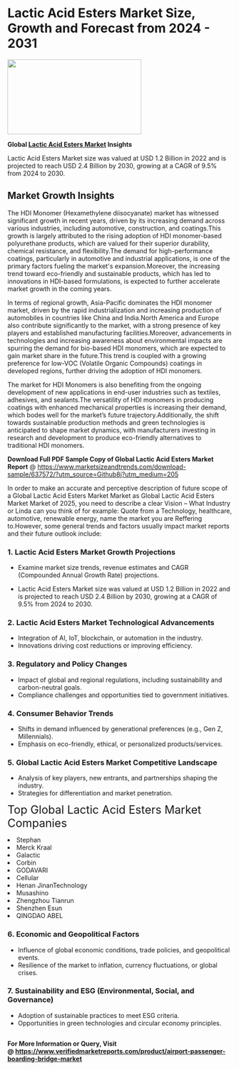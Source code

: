 <H1>Lactic Acid Esters Market Size, Growth and Forecast from 2024 - 2031</H1><img class="aligncenter size-medium wp-image-584254" src="https://thirdeyenews.in/wp-content/uploads/2024/09/Global-Market-Research-300x168.jpeg" alt="" width="300" height="168" /><p><strong>Global&nbsp;<a href="https://www.marketsizeandtrends.com/download-sample/637572/?utm_source=Github8j?utm_medium=205">Lactic Acid Esters Market</a> Insights</strong></p><p>Lactic Acid Esters Market size was valued at USD 1.2 Billion in 2022 and is projected to reach USD 2.4 Billion by 2030, growing at a CAGR of 9.5% from 2024 to 2030.</p><p><h2>Market Growth Insights</h2> <p>The HDI Monomer (Hexamethylene diisocyanate) market has witnessed significant growth in recent years, driven by its increasing demand across various industries, including automotive, construction, and coatings.This growth is largely attributed to the rising adoption of HDI monomer-based polyurethane products, which are valued for their superior durability, chemical resistance, and flexibility.The demand for high-performance coatings, particularly in automotive and industrial applications, is one of the primary factors fueling the market's expansion.Moreover, the increasing trend toward eco-friendly and sustainable products, which has led to innovations in HDI-based formulations, is expected to further accelerate market growth in the coming years.</p> <p>In terms of regional growth, Asia-Pacific dominates the HDI monomer market, driven by the rapid industrialization and increasing production of automobiles in countries like China and India.North America and Europe also contribute significantly to the market, with a strong presence of key players and established manufacturing facilities.Moreover, advancements in technologies and increasing awareness about environmental impacts are spurring the demand for bio-based HDI monomers, which are expected to gain market share in the future.This trend is coupled with a growing preference for low-VOC (Volatile Organic Compounds) coatings in developed regions, further driving the adoption of HDI monomers.</p> <p>The market for HDI Monomers is also benefiting from the ongoing development of new applications in end-user industries such as textiles, adhesives, and sealants.The versatility of HDI monomers in producing coatings with enhanced mechanical properties is increasing their demand, which bodes well for the market’s future trajectory.Additionally, the shift towards sustainable production methods and green technologies is anticipated to shape market dynamics, with manufacturers investing in research and development to produce eco-friendly alternatives to traditional HDI monomers.</p> <p><span class=""><strong>Download Full PDF Sample Copy of Global Lactic Acid Esters Market Report</strong> @ <a href="https://www.marketsizeandtrends.com/download-sample/637572/?utm_source=Github8j?utm_medium=205" target="_blank">https://www.marketsizeandtrends.com/download-sample/637572/?utm_source=Github8j?utm_medium=205</a></span></p><p>In order to make an accurate and perceptive description of future scope of a Global&nbsp;Lactic Acid Esters Market Market as Global&nbsp;Lactic Acid Esters Market Market of 2025, you need to describe a clear Vision &ndash; What Industry or Linda can you think of for example: Quote from a Technology, healthcare, automotive, renewable energy, name the market you are Reffering to.However, some general trends and factors usually impact market reports and their future outlook include:</p><h3>1.&nbsp;<strong>Lactic Acid Esters Market Growth Projections</strong></h3><ul><li>Examine market size trends, revenue estimates and CAGR (Compounded Annual Growth Rate) projections.</li><li><p>Lactic Acid Esters Market size was valued at USD 1.2 Billion in 2022 and is projected to reach USD 2.4 Billion by 2030, growing at a CAGR of 9.5% from 2024 to 2030.</p></li></ul><h3>2.&nbsp;<strong>Lactic Acid Esters Market Technological Advancements</strong></h3><ul><li>Integration of AI, IoT, blockchain, or automation in the industry.</li><li>Innovations driving cost reductions or improving efficiency.</li></ul><h3>3.&nbsp;<strong>Regulatory and Policy Changes</strong></h3><ul><li>Impact of global and regional regulations, including sustainability and carbon-neutral goals.</li><li>Compliance challenges and opportunities tied to government initiatives.</li></ul><h3>4.&nbsp;<strong>Consumer Behavior Trends</strong></h3><ul><li>Shifts in demand influenced by generational preferences (e.g., Gen Z, Millennials).</li><li>Emphasis on eco-friendly, ethical, or personalized products/services.</li></ul><h3>5.&nbsp;<strong>Global Lactic Acid Esters Market Competitive Landscape</strong></h3><ul><li>Analysis of key players, new entrants, and partnerships shaping the industry.</li><li>Strategies for differentiation and market penetration.</li></ul><p data-pm-slice="1 1 []"><span style="color: inherit; font-family: inherit; font-size: 25px;">Top Global Lactic Acid Esters Market Companies</span></p><div class="" data-test-id=""><p><li>Stephan</li><li> Merck Kraal</li><li> Galactic</li><li> Corbin</li><li> GODAVARI</li><li> Cellular</li><li> Henan JinanTechnology</li><li> Musashino</li><li> Zhengzhou Tianrun</li><li> Shenzhen Esun</li><li> QINGDAO ABEL</li></p></div><h3>6.&nbsp;<strong>Economic and Geopolitical Factors</strong></h3><ul><li>Influence of global economic conditions, trade policies, and geopolitical events.</li><li>Resilience of the market to inflation, currency fluctuations, or global crises.</li></ul><h3>7.&nbsp;<strong>Sustainability and ESG (Environmental, Social, and Governance)</strong></h3><ul><li>Adoption of sustainable practices to meet ESG criteria.</li><li>Opportunities in green technologies and circular economy principles.</li></ul><h2><strong style="font-size: 14px;">For More Information or Query, Visit @&nbsp;</strong><a style="background-color: #ffffff; font-size: 14px;" href="https://www.marketsizeandtrends.com/report/lactic-acid-esters-market/" target="_blank">https://www.verifiedmarketreports.com/product/airport-passenger-boarding-bridge-market</a></h2>